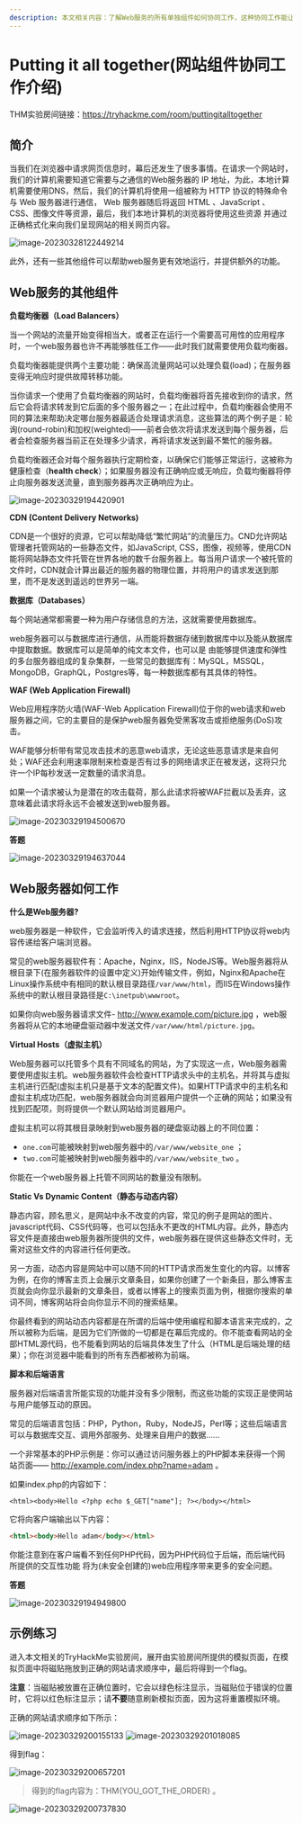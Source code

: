 ```yaml
---
description: 本文相关内容：了解Web服务的所有单独组件如何协同工作，这种协同工作能让我们可以访问自己喜欢的网站。
---
```


# Putting it all together(网站组件协同工作介绍)

THM实验房间链接：https://tryhackme.com/room/puttingitalltogether



## 简介

当我们在浏览器中请求网页信息时，幕后还发生了很多事情。在请求一个网站时，我们的计算机需要知道它需要与之通信的Web服务器的 IP 地址，为此，本地计算机需要使用DNS，然后，我们的计算机将使用一组被称为 HTTP 协议的特殊命令与 Web 服务器进行通信， Web 服务器随后将返回 HTML 、JavaScript 、CSS、图像文件等资源，最后，我们本地计算机的浏览器将使用这些资源 并通过正确格式化来向我们呈现网站的相关网页内容。

![image-20230328122449214](C:%5CUsers%5CVimalano2ise%5CAppData%5CRoaming%5CTypora%5Ctypora-user-images%5Cimage-20230328122449214.png)

此外，还有一些其他组件可以帮助web服务更有效地运行，并提供额外的功能。

## Web服务的其他组件

**负载均衡器（Load Balancers）**

当一个网站的流量开始变得相当大，或者正在运行一个需要高可用性的应用程序时，一个web服务器也许不再能够胜任工作——此时我们就需要使用负载均衡器。

负载均衡器能提供两个主要功能：确保高流量网站可以处理负载(load)；在服务器变得无响应时提供故障转移功能。

当你请求一个使用了负载均衡器的网站时，负载均衡器将首先接收到你的请求，然后它会将请求转发到它后面的多个服务器之一；在此过程中，负载均衡器会使用不同的算法来帮助决定哪台服务器最适合处理请求消息，这些算法的两个例子是：轮询(round-robin)和加权(weighted)——前者会依次将请求发送到每个服务器，后者会检查服务器当前正在处理多少请求，再将请求发送到最不繁忙的服务器。

负载均衡器还会对每个服务器执行定期检查，以确保它们能够正常运行，这被称为健康检查（**health check**）；如果服务器没有正确响应或无响应，负载均衡器将停止向服务器发送流量，直到服务器再次正确响应为止。

![image-20230329194420901](C:%5CUsers%5CVimalano2ise%5CAppData%5CRoaming%5CTypora%5Ctypora-user-images%5Cimage-20230329194420901.png)

**CDN (Content Delivery Networks)**

CDN是一个很好的资源，它可以帮助降低“繁忙网站”的流量压力。CND允许网站管理者托管网站的一些静态文件，如JavaScript, CSS，图像，视频等，使用CDN能将网站静态文件托管在世界各地的数千台服务器上。每当用户请求一个被托管的文件时，CDN就会计算出最近的服务器的物理位置，并将用户的请求发送到那里，而不是发送到遥远的世界另一端。

**数据库（Databases）**

每个网站通常都需要一种为用户存储信息的方法，这就需要使用数据库。

web服务器可以与数据库进行通信，从而能将数据存储到数据库中以及能从数据库中提取数据。数据库可以是简单的纯文本文件，也可以是 由能够提供速度和弹性的多台服务器组成的复杂集群，一些常见的数据库有：MySQL，MSSQL，MongoDB，GraphQL，Postgres等，每一种数据库都有其具体的特性。

**WAF (Web Application Firewall)**

Web应用程序防火墙(WAF-Web Application Firewall)位于你的web请求和web服务器之间，它的主要目的是保护web服务器免受黑客攻击或拒绝服务(DoS)攻击。

WAF能够分析带有常见攻击技术的恶意web请求，无论这些恶意请求是来自何处；WAF还会利用速率限制来检查是否有过多的网络请求正在被发送，这将只允许一个IP每秒发送一定数量的请求消息。

如果一个请求被认为是潜在的攻击载荷，那么此请求将被WAF拦截以及丢弃，这意味着此请求将永远不会被发送到web服务器。

![image-20230329194500670](C:%5CUsers%5CVimalano2ise%5CAppData%5CRoaming%5CTypora%5Ctypora-user-images%5Cimage-20230329194500670.png)

**答题**

![image-20230329194637044](C:%5CUsers%5CVimalano2ise%5CAppData%5CRoaming%5CTypora%5Ctypora-user-images%5Cimage-20230329194637044.png)

## Web服务器如何工作

**什么是Web服务器?**

web服务器是一种软件，它会监听传入的请求连接，然后利用HTTP协议将web内容传递给客户端浏览器。

常见的web服务器软件有：Apache，Nginx，IIS，NodeJS等。Web服务器将从根目录下(在服务器软件的设置中定义)开始传输文件，例如，Nginx和Apache在Linux操作系统中有相同的默认根目录路径`/var/www/html`，而IIS在Windows操作系统中的默认根目录路径是`C:\inetpub\wwwroot`。

如果你向web服务器请求文件- http://www.example.com/picture.jpg ，web服务器将从它的本地硬盘驱动器中发送文件`/var/www/html/picture.jpg`。

**Virtual Hosts（虚拟主机）**

Web服务器可以托管多个具有不同域名的网站，为了实现这一点，Web服务器需要使用虚拟主机。web服务器软件会检查HTTP请求头中的主机名，并将其与虚拟主机进行匹配(虚拟主机只是基于文本的配置文件)。如果HTTP请求中的主机名和虚拟主机成功匹配，web服务器就会向浏览器用户提供一个正确的网站；如果没有找到匹配项，则将提供一个默认网站给浏览器用户。

虚拟主机可以将其根目录映射到web服务器的硬盘驱动器上的不同位置：

* `one.com`可能被映射到web服务器中的`/var/www/website_one` ；
* `two.com`可能被映射到web服务器中的`/var/www/website_two` 。

你能在一个web服务器上托管不同网站的数量没有限制。

**Static Vs Dynamic Content（静态与动态内容）**

静态内容，顾名思义，是网站中永不改变的内容，常见的例子是网站的图片、javascript代码、CSS代码等，也可以包括永不更改的HTML内容。此外，静态内容文件是直接由web服务器所提供的文件，web服务器在提供这些静态文件时，无需对这些文件的内容进行任何更改。

另一方面，动态内容是网站中可以随不同的HTTP请求而发生变化的内容。以博客为例，在你的博客主页上会展示文章条目，如果你创建了一个新条目，那么博客主页就会向你显示最新的文章条目，或者以博客上的搜索页面为例，根据你搜索的单词不同，博客网站将会向你显示不同的搜索结果。

你最终看到的网站动态内容都是在所谓的后端中使用编程和脚本语言来完成的，之所以被称为后端，是因为它们所做的一切都是在幕后完成的。你不能查看网站的全部HTML源代码，也不能看到网站的后端具体发生了什么（HTML是后端处理的结果）；你在浏览器中能看到的所有东西都被称为前端。

**脚本和后端语言**

服务器对后端语言所能实现的功能并没有多少限制，而这些功能的实现正是使网站与用户能够互动的原因。

常见的后端语言包括：PHP，Python，Ruby，NodeJS，Perl等；这些后端语言可以与数据库交互、调用外部服务、处理来自用户的数据......

一个非常基本的PHP示例是：你可以通过访问服务器上的PHP脚本来获得一个网站页面—— http://example.com/index.php?name=adam 。

如果index.php的内容如下：

```php+HTML
<html><body>Hello <?php echo $_GET["name"]; ?></body></html>
```

它将向客户端输出以下内容：

```html
<html><body>Hello adam</body></html>
```

你能注意到在客户端看不到任何PHP代码，因为PHP代码位于后端，而后端代码所提供的交互性功能 将为(未安全创建的)web应用程序带来更多的安全问题。

**答题**

![image-20230329194949800](C:%5CUsers%5CVimalano2ise%5CAppData%5CRoaming%5CTypora%5Ctypora-user-images%5Cimage-20230329194949800.png)

## 示例练习

进入本文相关的TryHackMe实验房间，展开由实验房间所提供的模拟页面，在模拟页面中将磁贴拖放到正确的网站请求顺序中，最后将得到一个flag。

**注意**：当磁贴被放置在正确位置时，它会以绿色标注显示，当磁贴位于错误的位置时，它将以红色标注显示；请**不要**随意刷新模拟页面，因为这将重置模拟环境。

正确的网站请求顺序如下所示：

![image-20230329200155133](https://c/Users/Vimalano2ise/AppData/Roaming/Typora/typora-user-images/image-20230329200155133.png) ![image-20230329201018085](https://c/Users/Vimalano2ise/AppData/Roaming/Typora/typora-user-images/image-20230329201018085.png)

得到flag：

![image-20230329200657201](C:%5CUsers%5CVimalano2ise%5CAppData%5CRoaming%5CTypora%5Ctypora-user-images%5Cimage-20230329200657201.png)

> 得到的flag内容为：THM{YOU\_GOT\_THE\_ORDER} 。

![image-20230329200737830](C:%5CUsers%5CVimalano2ise%5CAppData%5CRoaming%5CTypora%5Ctypora-user-images%5Cimage-20230329200737830.png)
